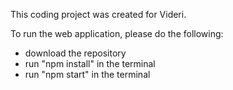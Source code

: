 This coding project was created for Videri.

To run the web application, please do the following:
- download the repository
- run "npm install" in the terminal
- run "npm start" in the terminal